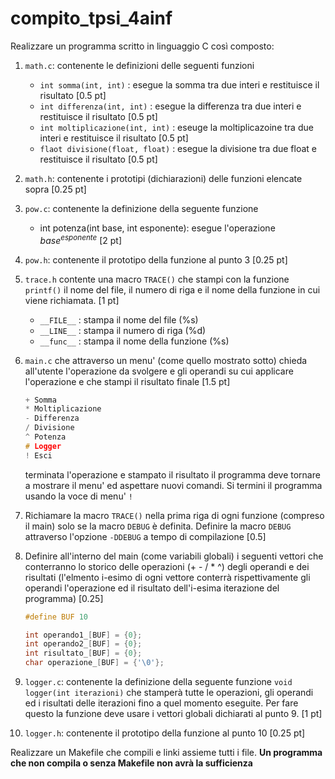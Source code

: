 # compito_tpsi_4ainf

Realizzare un programma scritto in linguaggio C così composto:

1. `math.c`: contenente le definizioni delle seguenti funzioni
   * `int somma(int, int)` : esegue la somma tra due interi e restituisce il risultato [0.5 pt]
   * `int differenza(int, int)` : esegue la differenza tra due interi e restituisce il risultato [0.5 pt]
   * `int moltiplicazione(int, int)` : eseuge la moltiplicazoine tra due interi e restituisce il risultato [0.5 pt]
   * `flaot divisione(float, float)` : esegue la divisione tra due float e restituisce il risultato [0.5 pt]
2. `math.h`: contenente i prototipi (dichiarazioni) delle funzioni elencate sopra [0.25 pt]
3. `pow.c`: contenente la definizione della seguente funzione
   * int potenza(int base, int esponente): esegue l'operazione $base^{esponente}$ [2 pt]
4. `pow.h`: contenente il prototipo della funzione al punto 3 [0.25 pt]
5. `trace.h` contente una macro `TRACE()` che stampi con la funzione `printf()` il nome del file, il numero di riga e il nome della funzione in cui viene richiamata. [1 pt]
   * `__FILE__` : stampa il nome del file  (%s)
   * `__LINE__` : stampa il numero di riga (%d)
   * `__func__` : stampa il nome della funzione (%s)
6. `main.c` che attraverso un menu' (come quello mostrato sotto) chieda all'utente l'operazione da svolgere e gli operandi su cui applicare l'operazione e che stampi il risultato finale [1.5 pt]

   ```c
   + Somma
   * Moltiplicazione
   - Differenza
   / Divisione
   ^ Potenza
   # Logger
   ! Esci
   ```
   terminata l'operazione e stampato il risultato il programma deve tornare a mostrare il menu' ed aspettare nuovi comandi. Si termini il programma usando la voce di menu' `!`
8. Richiamare la macro `TRACE()` nella prima riga di ogni funzione (compreso il main) solo se la macro `DEBUG` è definita. Definire la macro `DEBUG` attraverso l'opzione `-DDEBUG` a tempo di compilazione [0.5]
9. Definire all'interno del main (come variabili globali) i seguenti vettori che conterranno lo storico delle operazioni (+ - / * ^) degli operandi e dei risultati (l'elmento i-esimo di ogni vettore conterrà rispettivamente gli operandi l'operazione ed il risultato dell'i-esima iterazione del programma) [0.25]
    ```c
    #define BUF 10

    int operando1_[BUF] = {0};
    int operando2_[BUF] = {0};
    int risultato_[BUF] = {0};
    char operazione_[BUF] = {'\0'};
    ```
10. `logger.c`: contenente la definizione della seguente funzione `void logger(int iterazioni)` che stamperà tutte le operazioni, gli operandi ed i risultati delle iterazioni fino a quel momento eseguite. Per fare questo la funzione deve usare i vettori globali dichiarati al punto 9. [1 pt]
11. `logger.h`: contenente il prototipo della funzione al punto 10 [0.25 pt]
    
Realizzare un Makefile che compili e linki assieme tutti i file. **Un programma che non compila o senza Makefile non avrà la sufficienza**
